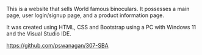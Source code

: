 
This is a website that sells World famous binoculars. It possesses a main page, user login/signup page, and a product information page.

It was created using HTML, CSS and Bootstrap using a PC with Windows 11 and the Visual Studio IDE.

https://github.com/pswanagan/307-SBA